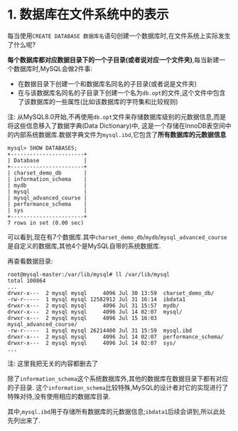 # 1. 数据库在文件系统中的表示

每当使用`CREATE DATABASE 数据库名`语句创建一个数据库时,在文件系统上实际发生了什么呢?

**每个数据库都对应数据目录下的一个子目录(或者说对应一个文件夹)**,每当新建一个数据库时,MySQL会做2件事:

- 在数据目录下创建一个和数据库名同名的子目录(或者说是文件夹)
- 在与该数据库名同名的子目录下创建一个名为`db.opt`的文件,这个文件中包含了该数据库的一些属性(比如该数据库的字符集和比较规则)

注: 从MySQL8.0开始,不再使用`db.opt`文件来存储数据库级别的元数据信息,而是将这些信息移入了数据字典(Data Dictionary)中,
这是一个存储在InnoDB表空间中的内部系统数据库.数据字典文件为`mysql.ibd`,它包含了**所有数据库的元数据信息**

```
mysql> SHOW DATABASES;
+-----------------------+
| Database              |
+-----------------------+
| charset_demo_db       |
| information_schema    |
| mydb                  |
| mysql                 |
| mysql_advanced_course |
| performance_schema    |
| sys                   |
+-----------------------+
7 rows in set (0.00 sec)
```

可以看到,现在有7个数据库.其中`charset_demo_db`/`mydb`/`mysql_advanced_course`是自定义的数据库,其他4个是MySQL自带的系统数据库.

再查看数据目录:

```
root@mysql-master:/var/lib/mysql# ll /var/lib/mysql
total 100864
...
drwxr-x---  2 mysql mysql     4096 Jul 30 13:59  charset_demo_db/
-rw-r-----  1 mysql mysql 12582912 Jul 31 16:14  ibdata1
drwxr-x---  2 mysql mysql     4096 Jul 31 15:57  mydb/
drwxr-x---  2 mysql mysql     4096 Jul 14 02:07  mysql/
drwxr-x---  2 mysql mysql     4096 Jul 15 16:03  mysql_advanced_course/
-rw-r-----  1 mysql mysql 26214400 Jul 31 15:59  mysql.ibd
drwxr-x---  2 mysql mysql     4096 Jul 14 02:07  performance_schema/
drwxr-x---  2 mysql mysql     4096 Jul 14 02:07  sys/
...
```

注: 这里我把无关的内容都删去了

除了`information_schema`这个系统数据库外,其他的数据库在数据目录下都有对应的子目录.
这个`information_schema`比较特殊,MySQL的设计者对它的实现进行了特殊对待,没有使用相应的数据库目录.

其中,`mysql.ibd`用于存储所有数据库的元数据信息;`ibdata1`后续会讲到,所以此处先列出来了.
